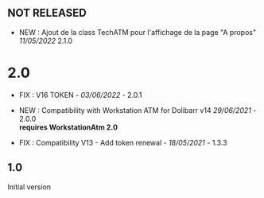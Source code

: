 

## NOT RELEASED
- NEW : Ajout de la class TechATM pour l'affichage de la page "A propos" *11/05/2022* 2.1.0

# 2.0
- FIX : V16 TOKEN - *03/06/2022* - 2.0.1  
- NEW : Compatibility with Workstation ATM for Dolibarr v14 *29/06/2021* - 2.0.0  
  **requires WorkstationAtm 2.0**

- FIX : Compatibility V13 - Add token renewal - *18/05/2021* - 1.3.3

## 1.0

Initial version


